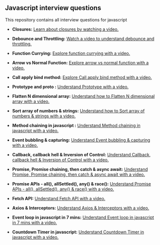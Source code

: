 ## Javascript interview questions

This repository contains all interview questions for javascript

- **Closures:** [Learn about closures by watching a video.](https://youtu.be/97BGPJyGKp4
)
- **Debounce and Throttling:** [Watch a video to understand debounce and throttling.](https://youtu.be/pkvXAM3uIZ8)
- **Function Currying:** [Explore function currying with a video.](https://youtu.be/L-hcNP65hM4)

- **Arrow vs Normal Function:** [Explore arrow vs normal function with a video.](https://youtu.be/EA7DOFFky1s)

- **Call apply bind method:** [Explore Call apply bind method with a video.](https://youtu.be/P4T5JpyOONo)

- **Prototype and __proto__ :** [Understand Prototype with a video.](https://youtu.be/ElXwmGrn1_A)

- **Flatten N dimensional array:** [Understand how to Flatten N dimensional array with a video.](https://youtu.be/GtiRvrrwak0)

- **Sort array of numbers & strings:** [Understand how to Sort array of numbers & strings with a video.](https://youtu.be/DYM0_1N0Awk)

- **Method chaining in javascript :** [Understand Method chaining in javascript with a video.](https://youtu.be/zm4blHpsr_0)

- **Event bubbling & capturing:** [Understand Event bubbling & capturing with a video.](https://youtu.be/LEaF0NF0kzg)

- **Callback, callback hell & Inversion of Control:** [Understand Callback, callback hell & Inversion of Control  with a video.](https://youtu.be/sC031jGzZnA)

- **Promise, Promise chaining, then catch & async await:** [Understand Promise, Promise chaining, then catch & async await with a video.](https://youtu.be/PkwJi-4bIKo)

- **Promise APIs - all(), allSettled(), any() & race():** [Understand Promise APIs - all(), allSettled(), any() & race() with a video.](https://youtu.be/AxfmqK_ZMXw)

- **Fetch API:** [Understand Fetch API with a video.](https://youtu.be/kLds3FJlNfg)

- **Axios & Interceptors:** [Understand Axios & Interceptors with a video.](https://youtu.be/w0OT89zQpqE)

- **Event loop in javascript in 7 mins:** [Understand Event loop in javascript in 7 mins with a video.](https://youtu.be/fBXlJjr5VQ4)

- **Countdown Timer in javascript:** [Understand Countdown Timer in javascript with a video.](https://youtu.be/SiAGWuv4C9c)
